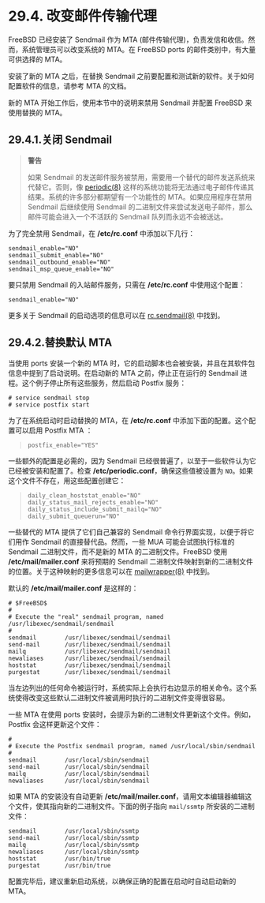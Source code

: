 # 29.4. 改变邮件传输代理

FreeBSD 已经安装了 Sendmail 作为 MTA (邮件传输代理)，负责发信和收信。然而，系统管理员可以改变系统的 MTA。在 FreeBSD ports  的邮件类别中，有大量可供选择的 MTA。

安装了新的 MTA 之后，在替换 Sendmail 之前要配置和测试新的软件。关于如何配置软件的信息，请参考 MTA 的文档。

新的 MTA 开始工作后，使用本节中的说明来禁用 Sendmail 并配置 FreeBSD 来使用替换的 MTA。

## 29.4.1.关闭 Sendmail

> **警告**
> 
> 如果 Sendmail 的发送邮件服务被禁用，需要用一个替代的邮件发送系统来代替它。否则，像 [periodic(8)](https://www.freebsd.org/cgi/man.cgi?query=periodic&sektion=8&format=html) 这样的系统功能将无法通过电子邮件传递其结果。系统的许多部分都期望有一个功能性的 MTA。如果应用程序在禁用 Sendmail 后继续使用 Sendmail 的二进制文件来尝试发送电子邮件，那么邮件可能会进入一个不活跃的 Sendmail 队列而永远不会被送达。

为了完全禁用 Sendmail，在 **/etc/rc.conf** 中添加以下几行：

```
sendmail_enable="NO"
sendmail_submit_enable="NO"
sendmail_outbound_enable="NO"
sendmail_msp_queue_enable="NO"
```

要只禁用 Sendmail 的入站邮件服务，只需在 **/etc/rc.conf** 中使用这个配置：

```
sendmail_enable="NO"
```

更多关于 Sendmail 的启动选项的信息可以在 [rc.sendmail(8)](https://www.freebsd.org/cgi/man.cgi?query=rc.sendmail&sektion=8&format=html) 中找到。


## 29.4.2.替换默认 MTA

当使用 ports  安装一个新的 MTA 时，它的启动脚本也会被安装，并且在其软件包信息中提到了启动说明。在启动新的 MTA 之前，停止正在运行的 Sendmail 进程。这个例子停止所有这些服务，然后启动 Postfix 服务：

```
# service sendmail stop
# service postfix start
```

为了在系统启动时启动替换的 MTA，在 **/etc/rc.conf** 中添加下面的配置。这个配置可以启用 Postfix MTA ：

> ```
> postfix_enable="YES"
> ```

一些额外的配置是必需的，因为 Sendmail 已经很普遍了，以至于一些软件认为它已经被安装和配置了。检查 **/etc/periodic.conf**，确保这些值被设置为 `NO`。如果这个文件不存在，用这些配置创建它：

> ```
> daily_clean_hoststat_enable="NO"
> daily_status_mail_rejects_enable="NO"
> daily_status_include_submit_mailq="NO"
> daily_submit_queuerun="NO"
> ```

一些替代的 MTA 提供了它们自己兼容的 Sendmail 命令行界面实现，以便于将它们用作 Sendmail 的直接替代品。然而，一些 MUA 可能会试图执行标准的 Sendmail 二进制文件，而不是新的 MTA 的二进制文件。FreeBSD 使用 **/etc/mail/mailer.conf** 来将预期的 Sendmail 二进制文件映射到新的二进制文件的位置。关于这种映射的更多信息可以在 [mailwrapper(8)](https://www.freebsd.org/cgi/man.cgi?query=mailwrapper&sektion=8&format=html) 中找到。

默认的 **/etc/mail/mailer.conf** 是这样的：

```
# $FreeBSD$
#
# Execute the "real" sendmail program, named /usr/libexec/sendmail/sendmail
#
sendmail        /usr/libexec/sendmail/sendmail
send-mail       /usr/libexec/sendmail/sendmail
mailq           /usr/libexec/sendmail/sendmail
newaliases      /usr/libexec/sendmail/sendmail
hoststat        /usr/libexec/sendmail/sendmail
purgestat       /usr/libexec/sendmail/sendmail
```

当左边列出的任何命令被运行时，系统实际上会执行右边显示的相关命令。这个系统使得改变这些默认二进制文件被调用时执行的二进制文件变得很容易。

一些 MTA 在使用 ports  安装时，会提示为新的二进制文件更新这个文件。例如，Postfix 会这样更新这个文件：

```
#
# Execute the Postfix sendmail program, named /usr/local/sbin/sendmail
#
sendmail        /usr/local/sbin/sendmail
send-mail       /usr/local/sbin/sendmail
mailq           /usr/local/sbin/sendmail
newaliases      /usr/local/sbin/sendmail
```

如果 MTA 的安装没有自动更新 **/etc/mail/mailer.conf**，请用文本编辑器编辑这个文件，使其指向新的二进制文件。下面的例子指向 `mail/ssmtp` 所安装的二进制文件：

```
sendmail        /usr/local/sbin/ssmtp
send-mail       /usr/local/sbin/ssmtp
mailq           /usr/local/sbin/ssmtp
newaliases      /usr/local/sbin/ssmtp
hoststat        /usr/bin/true
purgestat       /usr/bin/true
```

配置完毕后，建议重新启动系统，以确保正确的配置在启动时自动启动新的 MTA。
